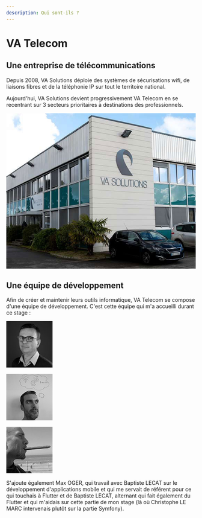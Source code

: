 ```yaml
---
description: Qui sont-ils ?
---
```


# VA Telecom

## Une entreprise de télécommunications

Depuis 2008, VA Solutions déploie des systèmes de sécurisations wifi, de liaisons fibres et de la téléphonie IP sur tout le territoire national.

Aujourd'hui, VA Solutions devient progressivement VA Telecom en se recentrant sur 3 secteurs prioritaires à destinations des professionnels.

![Locaux de VA Telecom](.gitbook/assets/batiment.jpeg)

## Une équipe de développement

Afin de créer et maintenir leurs outils informatique, VA Telecom se compose d'une équipe de développement. C'est cette équipe qui m'a accueilli durant ce stage :&#x20;

![Jérôme RICHARD Directeur Technique](.gitbook/assets/jerome-NB.jpeg)

![Christophe LE MARC Développeur en Chef et Responsable de Stage](.gitbook/assets/christophe.jpeg)

![Emmanuel LOISELET Sous-Développeur en Chef](.gitbook/assets/emmanuel123.jpeg)

S'ajoute également Max OGER, qui travail avec Baptiste LECAT sur le développement d'applications mobile et qui me servait de référent pour ce qui touchais à Flutter et de Baptiste LECAT, alternant qui fait également du Flutter et qui m'aidais sur cette partie de mon stage (là où Christophe LE MARC intervenais plutôt sur la partie Symfony).

